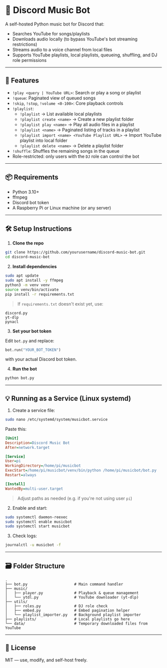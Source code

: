 # 🎵 Discord Music Bot

A self-hosted Python music bot for Discord that:
- Searches YouTube for songs/playlists
- Downloads audio locally (to bypass YouTube's bot streaming restrictions)
- Streams audio to a voice channel from local files
- Supports YouTube playlists, local playlists, queueing, shuffling, and DJ role permissions

---

## 🚀 Features

- `!play <query | YouTube URL>`: Search or play a song or playlist
- `!queue`: Paginated view of queued songs
- `!skip`, `!stop`, `!volume <0-100>`: Core playback controls
- `!playlist`: 
  - `!playlist` → List available local playlists
  - `!playlist create <name>` → Create a new playlist folder
  - `!playlist play <name>` → Play all audio files in a playlist
  - `!playlist <name>` → Paginated listing of tracks in a playlist
  - `!playlist import <name> <YouTube Playlist URL>` → Import YouTube playlist into local folder
  - `!playlist delete <name>` → Delete a playlist folder
- `!shuffle`: Shuffles the remaining songs in the queue
- Role-restricted: only users with the `DJ` role can control the bot

---

## 📦 Requirements

- Python 3.10+
- ffmpeg
- Discord bot token
- A Raspberry Pi or Linux machine (or any server)

---

## 🛠 Setup Instructions

1. **Clone the repo**

```bash
git clone https://github.com/yourusername/discord-music-bot.git
cd discord-music-bot
```

2. **Install dependencies**

```bash
sudo apt update
sudo apt install -y ffmpeg
python3 -m venv venv
source venv/bin/activate
pip install -r requirements.txt
```

> If `requirements.txt` doesn't exist yet, use:

```
discord.py
yt-dlp
pynacl
```

3. **Set your bot token**

Edit `bot.py` and replace:

```python
bot.run("YOUR_BOT_TOKEN")
```

with your actual Discord bot token.

4. **Run the bot**

```bash
python bot.py
```

---

## 💡 Running as a Service (Linux systemd)

1. Create a service file:

```bash
sudo nano /etc/systemd/system/musicbot.service
```

Paste this:

```ini
[Unit]
Description=Discord Music Bot
After=network.target

[Service]
User=pi
WorkingDirectory=/home/pi/musicbot
ExecStart=/home/pi/musicbot/venv/bin/python /home/pi/musicbot/bot.py
Restart=always

[Install]
WantedBy=multi-user.target
```

> Adjust paths as needed (e.g. if you're not using user `pi`)

2. Enable and start:

```bash
sudo systemctl daemon-reexec
sudo systemctl enable musicbot
sudo systemctl start musicbot
```

3. Check logs:

```bash
journalctl -u musicbot -f
```

---

## 🗃 Folder Structure

```
.
├── bot.py                     # Main command handler
├── music/
│   ├── player.py              # Playback & queue management
│   └── ytdl.py                # YouTube downloader (yt-dlp)
├── utils/
│   ├── roles.py               # DJ role check
│   ├── embed.py               # Embed pagination helper
│   └── playlist_importer.py   # Background playlist importer
├── playlists/                 # Local playlists go here
└── data/                      # Temporary downloaded files from YouTube
```

---

## 📄 License

MIT — use, modify, and self-host freely.
